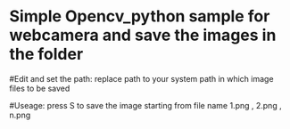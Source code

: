 # Simple Opencv_python sample for webcamera and save the images in the folder

#Edit and set the path:
replace path to your system path in which image files to be saved 

#Useage:
press S to save the image starting from file name 1.png , 2.png , n.png
